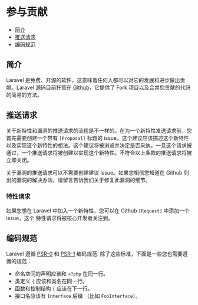 # 参与贡献

- [简介](#introduction)
- [推送请求](#pull-requests)
- [编码规范](#coding-guidelines)

<a name="introduction"></a>
## 简介

Laravel 是免费、开源的软件，这意味着任何人都可以对它的发展和进步做出贡献。Laravel 源码目前托管在 [Github](http://github.com)，它提供了 Fork 项目以及合并您贡献的代码的简易的方法。

<a name="pull-requests"></a>
## 推送请求

关于新特性和漏洞的推送请求的流程是不一样的。在为一个新特性发送请求前，您首先需要创建一个带有 `[Proposal]` 标题的 issue，这个建议应该描述这个新特性以及实现这个新特性的想法。这个建议将被浏览并决定是否采纳。一旦这个请求被通过，一个推送请求将被创建以实现这个新特性。不符合以上条款的推送请求将被立即关闭。

关于漏洞的推送请求可以不需要创建建议 issue。如果您相信您知道在 Github 列出的漏洞的解决办法，请留言告诉我们关于修复此漏洞的细节。

### 特性请求

如果您想在 Laravel 中加入一个新特性，您可以在 Github `[Request]` 中添加一个 issue，这个 特性请求将被核心开发者关注到。

<a name="coding-guidelines"></a>
## 编码规范

Laravel 遵循 [PSR-0](https://github.com/php-fig/fig-standards/blob/master/accepted/PSR-0.md) 和 [PSR-1](https://github.com/php-fig/fig-standards/blob/master/accepted/PSR-1-basic-coding-standard.md) 编码规范. 除了这些标准，下面是一些您也需要遵循的规范：

- 命名空间的声明应该和 `<?php` 在同一行。
- 类定义 `{` 应该和类名在同一行。
- 函数和控制结构 `{` 应该在下一行。
- 接口名应该有 `Interface` 后缀 （比如 `FooInterface`）。
